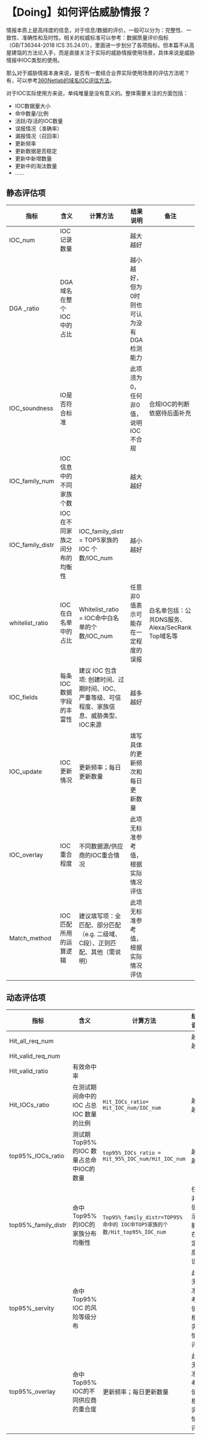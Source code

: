 # 【Doing】如何评估威胁情报？

情报本质上是高纬度的信息，对于信息/数据的评价，一般可以分为：完整性、一致性、准确性和及时性。相关的权威标准可以参考：数据质量评价指标（GB/T36344-2018 ICS 35.24.01），里面进一步划分了各项指标。但本篇不从高屋建瓴的方法论入手，而是直接关注于实际的威胁情报使用场景，具体来说是威胁情报中IOC类型的使用。

那么对于威胁情报本身来说，是否有一套结合业界实际使用场景的评估方法呢？有，可以参考[360Netlab的域名IOC评估方法](https://assess-ioc.netlab.360.com/method)。

对于IOC实际使用方来说，单纯堆量是没有意义的。整体需要关注的方面包括：

-   IOC数据量大小
-   命中数量/比例
-   活跃/存活的IOC数量
-   误报情况（准确率）
-   漏报情况（召回率）
-   更新频率
-   更新数据是否稳定
-   更新中新增数量
-   更新中的淘汰数量
-   ......

## 静态评估项

| 指标             | 含义                           | 计算方法                                                     | 结果说明                                   | 备注                                             |
| ---------------- | ------------------------------ | ------------------------------------------------------------ | ------------------------------------------ | ------------------------------------------------ |
| IOC_num          | IOC记录数量                    |                                                              | 越大越好                                   |                                                  |
| DGA _ratio       | DGA 域名在整个 IOC 中的占比    |                                                              | 越小越好，但为0时则也可认为没有DGA检测能力 |                                                  |
| IOC_soundness    | IO是否符合标准                 |                                                              | 此项须为 0，任何非0值，说明IOC不合规       | 合规IOC的判断依据待后面补充                      |
| IOC_family_num   | IOC 信息中的不同家族个数       |                                                              | 越大越好                                   |                                                  |
| IOC_family_distr | IOC 在不同家族之间分布的均衡性 | IOC_family_distr = TOP5家族的 IOC 个数/IOC_num               | 越小越好                                   |                                                  |
| whitelist_ratio  | IOC在白名单中的占比            | Whitelist_ratio = IOC命中白名单的个数/IOC_num                | 任意非0值表示可能存在一定程度的误报        | 白名单包括：公共DNS服务、Alexa/SecRank Top域名等 |
| IOC_fields       | 每条IOC数据字段的丰富性        | 建议 IOC 包含项: 创建时间、过期时间、IOC、严重等级、可信程度、家族信息、威胁类型、IOC来源 | 越多越好                                   |                                                  |
| IOC_update       | IOC更新情况                    | 更新频率；每日更新数量                                       | 填写具体的更新频次和每日更 新数量          |                                                  |
| IOC_overlay      | IOC重合程度                    | 不同数据源/供应商的IOC重合情况                               | 此项无标准参考值，根据实际情况评估         |                                                  |
| Match_method     | IOC匹配所用的运算逻辑          | 建议填写项：全匹配、部分匹配（e.g. 二级域、C段）、正则匹配、其他（需说明） | 此项无标准参考值，根据实际情况评估         |                                                  |



## 动态评估项

| 指标                | 含义                                     | 计算方法                                                     | 结果说明                            | 备注                                                         |
| ------------------- | ---------------------------------------- | ------------------------------------------------------------ | ----------------------------------- | ------------------------------------------------------------ |
| Hit_all_req_num     |                                          |                                                              | 越大越好                            |                                                              |
| Hit_valid_req_num   |                                          |                                                              |                                     |                                                              |
| Hit_valid_ratio     | 有效命中率                               |                                                              |                                     |                                                              |
| Hit_IOCs_ratio      | 在测试期间命中的 IOC 占总 IOC 数量的比例 | `Hit_IOCs_ratio= Hit_IOC_num/IOC_num`                        | 越大越好                            |                                                              |
| top95%_IOCs_ratio   | 测试期Top95%的IOC 数量占总命中IOC的数量  | `top95%_IOCs_ratio = Hit_95%_IOC_num/Hit_IOC_num`            | 越小越好                            |                                                              |
| top95%_family_distr | 命中Top95% 的IOC的家族分布均衡性         | `Top95%_family_distr=TOP95%命中的 IOC中TOP5家族的个数/Hit_top95%_IOC_num` | 任意非0值表示可能存在一定程度的误报 | 白名单包括：公共DNS服务、Alexa/SecRank Top域名等             |
| top95%_servity      | 命中 Top95% IOC 的风险等级分布           |                                                              | 此项无标准参考值，根据实际情况评估  | 风险等级分布可以看出命中 IOC 的严重程度分布情况。对 IOC 是否适用本网络有个大致的评估。 |
| top95%_overlay      | 命中Top95% IOC的不同供应商的重合度       | 更新频率；每日更新数量                                       | 此项无标准参考值，根据实际情况评估  |                                                              |